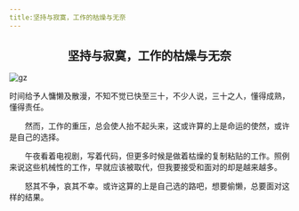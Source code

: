 ```yaml
---
title:坚持与寂寞，工作的枯燥与无奈
---
```


## <center>坚持与寂寞，工作的枯燥与无奈</center>

<img :src="$withBase('/gz.jpg')" alt="gz">
<br>

时间给予人慵懒及散漫，不知不觉已快至三十，不少人说，三十之人，懂得成熟，懂得责任。

    然而，工作的重压，总会使人抬不起头来，这或许算的上是命运的使然，或许是自己的选择。

    午夜看着电视剧，写着代码，但更多时候是做着枯燥的复制粘贴的工作。照例来说这些机械性的工作，早就应该被取代，但我要接受和面对的却是越来越多。

    怒其不争，哀其不幸。或许这算的上是自己选的路吧，想要偷懒，总要面对这样的结果。